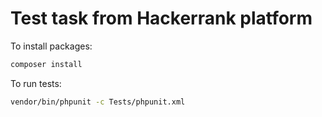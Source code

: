 # Test task from Hackerrank platform

To install packages:

```bash
composer install
```

To run tests:
```bash
vendor/bin/phpunit -c Tests/phpunit.xml
```